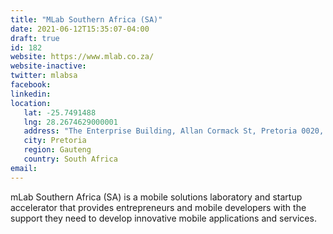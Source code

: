 ```yaml
---
title: "MLab Southern Africa (SA)"
date: 2021-06-12T15:35:07-04:00
draft: true
id: 182
website: https://www.mlab.co.za/
website-inactive: 
twitter: mlabsa
facebook: 
linkedin: 
location: 
   lat: -25.7491488
   lng: 28.2674629000001
   address: "The Enterprise Building, Allan Cormack St, Pretoria 0020, South Africa"
   city: Pretoria
   region: Gauteng
   country: South Africa
email: 
---
```

mLab Southern Africa (SA) is a mobile solutions laboratory and startup accelerator that provides entrepreneurs and mobile developers with the support they need to develop innovative mobile applications and services.  
